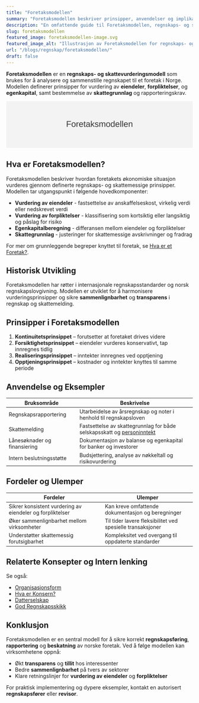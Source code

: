 ```yaml
---
title: "Foretaksmodellen"
summary: "Foretaksmodellen beskriver prinsipper, anvendelser og implikasjoner av regnskaps- og skattevurdering av foretak. Lær hvordan modellen påvirker regnskap, rapportering og organisering av virksomheter."
description: "En omfattende guide til Foretaksmodellen, regnskaps- og skattevurderingsmodellen som benyttes for å vurdere foretak i Norge."
slug: foretaksmodellen
featured_image: foretaksmodellen-image.svg
featured_image_alt: "Illustrasjon av Foretaksmodellen for regnskaps- og skattevurdering av foretak"
url: "/blogs/regnskap/foretaksmodellen/"
draft: false
---
```


**Foretaksmodellen** er en **regnskaps- og skattevurderingsmodell** som brukes for å analysere og sammenstille regnskapet til et foretak i Norge. Modellen definerer prinsipper for vurdering av **eiendeler**, **forpliktelser**, og **egenkapital**, samt bestemmelse av **skattegrunnlag** og rapporteringskrav.

![Oversikt over Foretaksmodellen](foretaksmodellen-image.svg)

## Hva er Foretaksmodellen?

Foretaksmodellen beskriver hvordan foretakets økonomiske situasjon vurderes gjennom definerte regnskaps- og skattemessige prinsipper. Modellen tar utgangspunkt i følgende hovedkomponenter:

* **Vurdering av eiendeler** - fastsettelse av anskaffelseskost, virkelig verdi eller nedskrevet verdi
* **Vurdering av forpliktelser** - klassifisering som kortsiktig eller langsiktig og påslag for risiko
* **Egenkapitalberegning** - differansen mellom eiendeler og forpliktelser
* **Skattegrunnlag** - justeringer for skattemessige avskrivninger og fradrag

For mer om grunnleggende begreper knyttet til foretak, se [Hva er et Foretak?](/blogs/regnskap/hva-er-foretak "Hva er et Foretak? Komplett Guide til Foretaksformer i Norge").

## Historisk Utvikling

Foretaksmodellen har røtter i internasjonale regnskapsstandarder og norsk regnskapslovgivning. Modellen er utviklet for å harmonisere vurderingsprinsipper og sikre **sammenlignbarhet** og **transparens** i regnskap og skattemelding.

## Prinsipper i Foretaksmodellen

1. **Kontinuitetsprinsippet** – forutsetter at foretaket drives videre
2. **Forsiktighetsprinsippet** – eiendeler vurderes konservativt, tap innregnes tidlig
3. **Realiseringsprinsippet** – inntekter innregnes ved opptjening
4. **Opptjeningsprinsippet** – kostnader og inntekter knyttes til samme periode

## Anvendelse og Eksempler

| **Bruksområde**             | **Beskrivelse**                                                                 |
|-----------------------------|---------------------------------------------------------------------------------|
| Regnskapsrapportering       | Utarbeidelse av årsregnskap og noter i henhold til regnskapsloven               |
| Skattemelding               | Fastsettelse av skattegrunnlag for både selskapsskatt og [personinntekt](/blogs/regnskap/personinntekt "Personinntekt – Komplett guide til personinntekt i norsk regnskap") |
| Lånesøknader og finansiering | Dokumentasjon av balanse og egenkapital for banker og investorer               |
| Intern beslutningsstøtte    | Budsjettering, analyse av nøkkeltall og risikovurdering                         |

## Fordeler og Ulemper

| **Fordeler**                                          | **Ulemper**                                               |
|-------------------------------------------------------|-----------------------------------------------------------|
| Sikrer konsistent vurdering av eiendeler og forpliktelser | Kan kreve omfattende dokumentasjon og beregninger          |
| Øker sammenlignbarhet mellom virksomheter             | Til tider lavere fleksibilitet ved spesielle transaksjoner |
| Understøtter skattemessig forutsigbarhet              | Kompleksitet ved overgang til oppdaterte standarder       |

## Relaterte Konsepter og Intern lenking

Se også:

* [Organisasjonsform](/blogs/regnskap/organisasjonsform "Organisasjonsform: Komplett Guide til Selskapsformer i Norge")
* [Hva er Konsern?](/blogs/regnskap/hva-er-konsern "Hva er Konsern? Komplett Guide til Konsern og Konsernregnskap")
* [Datterselskap](/blogs/regnskap/datterselskap "Hva er Datterselskap? Forhold, Roller og Regnskap")
* [God Regnskapsskikk](/blogs/regnskap/god-regnskapsskikk "God Regnskapsskikk: Prinsipper og Anbefalinger i Norsk Regnskap")

## Konklusjon

Foretaksmodellen er en sentral modell for å sikre korrekt **regnskapsføring**, **rapportering** og **beskatning** av norske foretak. Ved å følge modellen kan virksomhetene oppnå:

* Økt **transparens** og **tillit** hos interessenter
* Bedre **sammenlignbarhet** på tvers av sektorer
* Klare retningslinjer for **vurdering av eiendeler** og **forpliktelser**

For praktisk implementering og dypere eksempler, kontakt en autorisert **regnskapsfører** eller **revisor**.
